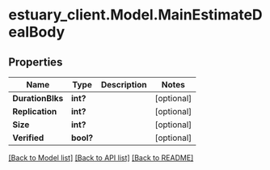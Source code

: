 # estuary_client.Model.MainEstimateDealBody
## Properties

Name | Type | Description | Notes
------------ | ------------- | ------------- | -------------
**DurationBlks** | **int?** |  | [optional] 
**Replication** | **int?** |  | [optional] 
**Size** | **int?** |  | [optional] 
**Verified** | **bool?** |  | [optional] 

[[Back to Model list]](../README.md#documentation-for-models) [[Back to API list]](../README.md#documentation-for-api-endpoints) [[Back to README]](../README.md)

